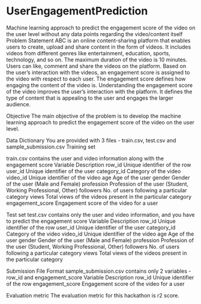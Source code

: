 # UserEngagementPrediction
Machine learning approach to predict the engagement score of the video on the user level without any data points regarding the video/content itself
Problem Statement
ABC is an online content-sharing platform that enables users to create, upload and share content in the form of videos. It includes videos from different genres like entertainment, education, sports, technology, and so on. The maximum duration of the video is 10 minutes.
Users can like, comment and share the videos on the platform. 
Based on the user’s interaction with the videos, an engagement score is assigned to the video with respect to each user. The engagement score defines how engaging the content of the video is. 
Understanding the engagement score of the video improves the user’s interaction with the platform. It defines the type of content that is appealing to the user and engages the larger audience.



Objective
The main objective of the problem is to develop the machine learning approach to predict the engagement score of the video on the user level.



Data Dictionary
You are provided with 3 files - train.csv, test.csv and sample_submission.csv
Training set


train.csv contains the user and video information along with the engagement score
Variable
Description
row_id 
Unique identifier of the row
user_id
Unique identifier of the user
category_id
Category of the video
video_id
Unique identifier of the video
age
Age of the user
gender
Gender of the user (Male and Female)
profession
Profession of the user (Student, Working Professional, Other)
followers
No. of users following a particular category
views
Total views of the videos present in the particular category
engagement_score
Engagement score of the video for a user

 
Test set
test.csv contains only the user and video information, and you have to predict the engagement score
Variable
Description
row_id 
Unique identifier of the row
user_id
Unique identifier of the user
category_id
Category of the video
video_id
Unique identifier of the video
age
Age of the user
gender
Gender of the user (Male and Female)
profession
Profession of the user (Student, Working Professional, Other)
followers
No. of users following a particular category
views
Total views of the videos present in the particular category

 
Submission File Format
sample_submission.csv contains only 2 variables - row_id and engagement_score
Variable
Description
row_id
Unique identifier of the row
engagement_score
Engagement score of the video for a user

 
Evaluation metric
The evaluation metric for this hackathon is r2 score. 

